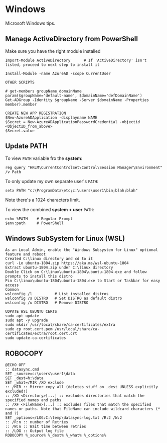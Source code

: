 # Windows
Microsoft Windows tips.


## Manage ActiveDirectory from PowerShell
Make sure you have the right module installed
```
Import-Module ActiveDirectory      # If 'ActiveDirectory' isn't listed, proceed to next step to install it

Install-Module -name AzureAD -scope CurrentUser

OTHER SCRIPTS

# get-members groupName domainName
param($groupName='default-name', $domainName='defDomainName')
Get-ADGroup -Identity $groupName -Server $domainName -Properties member).member

CREATE NEW APP REGISTRATION
$New-AzureADApplication -displayname NAME
$Secret = New-AzureADApplicationPasswordCredential -objectid <ObjectID_from_above>
$Secret.value
```


## Update PATH
To view `PATH` variable fro the __system__:
```
reg query "HKLM\CurrentControlSet\Control\Session Manager\Environment" /v Path
```

To only update my own separate user's `PATH`:
```
setx PATH "c:\ProgramData\etc;c:\users\user1\bin;blah;blah"
```
Note there's a 1024 characters limit.

To view the combined __system + user__ `PATH`:
```
echo %PATH    # Regular Prompt
$env:path     # PowerShell
```


## Windows SubSystem for Linux (WSL)
```
As an Local Admin, enable the "Windows Subsystem for Linux" optional feature and reboot
Created C:\linux directory and cd to it
curl -Lo ubuntu-1804.zip https://aka.ms/wsl-ubuntu-1804
Extract ubuntu-1804.zip under C:\linux directory
Double Click on C:\linux\ubuntu-1804\ubuntu-1804.exe and follow prompts to install this distro
Pin C:\linux\ubuntu-1804\ubuntu-1804.exe to Start or Taskbar for easy access
Common  
wslconfig /l          # List installed distros
wslconfig /s DISTRO   # Set DISTRO as default distro
wslconfig /u DISTRO   # Remove DISTRO

UDPATE WSL UBUNTU CERTS
sudo apt update
sudo apt -y upgrade
sudo mkdir /usr/local/share/ca-certificates/extra
sudo cp root.cert.pem /usr/local/share/ca-certificates/extra/root.cert.crt
sudo update-ca-certificates
```


## ROBOCOPY
```
@ECHO OFF
:: datasync.cmd
SET _source=c:\users\user1\data 
SET _dest=h:\data
SET _what=/MIR /XD exclude
:: /MIR :: Mirror copy all (deletes stuff on _dest UNLESS explicitly excluded!)
:: /XD <Directory>[...] :: excludes directories that match the specified names and paths 
:: /XF <FileName>[...] :: excludes files that match the specified names or paths. Note that FileName can include wildcard characters (* and ?) 
SET _options=/LOG:C:\temp\datasync-log.txt /R:2 /W:2
:: /R:n :: number of Retries 
:: /W:n :: Wait time between retries 
:: /LOG :: Output log file 
ROBOCOPY %_source% %_dest% %_what% %_options%
```
